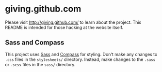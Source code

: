 giving.github.com
=================

Please visit http://giving.github.com/ to learn about the project. This README is intended for those hacking at the website itself.

## Sass and Compass

This project uses [Sass](http://sass-lang.com) and [Compass](http://compass-style.org/) for styling. Don't make any changes to `.css` files in the `stylesheets/` directory. Instead, make changes to the `.sass` or `.scss` files in the `sass/` directory.